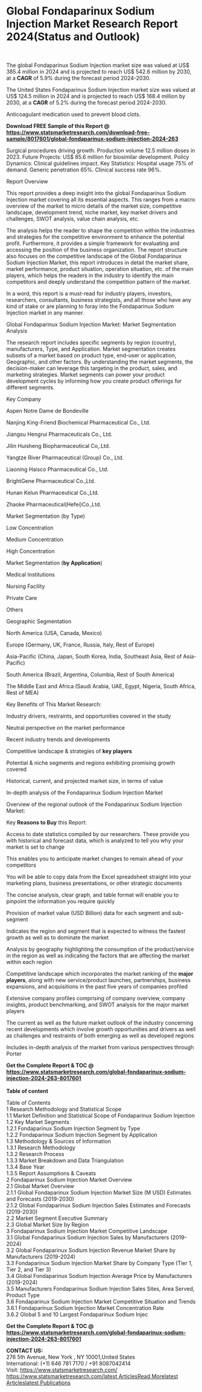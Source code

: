 <h1>Global Fondaparinux Sodium Injection Market Research Report 2024(Status and Outlook)</h1><br/><p>The global Fondaparinux Sodium Injection market size was valued at US$ 385.4 million in 2024 and is projected to reach US$ 542.6 million by 2030, at a <strong>CAGR</strong> of 5.9% during the forecast period 2024-2030.</p><p>The United States Fondaparinux Sodium Injection market size was valued at US$ 124.5 million in 2024 and is projected to reach US$ 168.4 million by 2030, at a <strong>CAGR</strong> of 5.2% during the forecast period 2024-2030.</p><p>Anticoagulant medication used to prevent blood clots.</p><p><strong>Download FREE Sample of this Report @ <a href="https://www.statsmarketresearch.com/download-free-sample/8017601/global-fondaparinux-sodium-injection-2024-263">https://www.statsmarketresearch.com/download-free-sample/8017601/global-fondaparinux-sodium-injection-2024-263</a></strong></p><p>Surgical procedures driving growth. Production volume 12.5 million doses in 2023. Future Projects: US$ 85.6 million for biosimilar development. Policy Dynamics: Clinical guidelines impact. Key Statistics: Hospital usage 75% of demand. Generic penetration 65%. Clinical success rate 96%.</p><p>Report Overview</p><p>This report provides a deep insight into the global Fondaparinux Sodium Injection market covering all its essential aspects. This ranges from a macro overview of the market to micro details of the market size, competitive landscape, development trend, niche market, key market drivers and challenges, SWOT analysis, value chain analysis, etc.</p><p>The analysis helps the reader to shape the competition within the industries and strategies for the competitive environment to enhance the potential profit. Furthermore, it provides a simple framework for evaluating and accessing the position of the business organization. The report structure also focuses on the competitive landscape of the Global Fondaparinux Sodium Injection Market, this report introduces in detail the market share, market performance, product situation, operation situation, etc. of the main players, which helps the readers in the industry to identify the main competitors and deeply understand the competition pattern of the market.</p><p>In a word, this report is a must-read for industry players, investors, researchers, consultants, business strategists, and all those who have any kind of stake or are planning to foray into the Fondaparinux Sodium Injection market in any manner.</p><p>Global Fondaparinux Sodium Injection Market: Market Segmentation Analysis</p><p>The research report includes specific segments by region (country), manufacturers, Type, and Application. Market segmentation creates subsets of a market based on product type, end-user or application, Geographic, and other factors. By understanding the market segments, the decision-maker can leverage this targeting in the product, sales, and marketing strategies. Market segments can power your product development cycles by informing how you create product offerings for different segments.</p><p>Key Company</p><p>Aspen Notre Dame de Bondeville</p><p>Nanjing King-Friend Biochemical Pharmaceutical Co., Ltd.</p><p>Jiangsu Hengrui Pharmaceuticals Co., Ltd.</p><p>Jilin Huisheng Biopharmaceutical Co,.Ltd.</p><p>Yangtze River Pharmaceutical (Group) Co., Ltd.</p><p>Liaoning Haisco Pharmaceutical Co., Ltd.</p><p>BrightGene Pharmaceutical Co.,Ltd.</p><p>Hunan Kelun Pharmaceutical Co.,Ltd.</p><p>Zhaoke Pharmaceutical(Hefei)Co.,Ltd.</p><p>Market Segmentation (by Type)</p><p>Low Concentration</p><p>Medium Concentration</p><p>High Concentration</p><p>Market Segmentation (<strong>by Application</strong>)</p><p>Medical Institutions</p><p>Nursing Facility</p><p>Private Care</p><p>Others</p><p>Geographic Segmentation</p><p>North America (USA, Canada, Mexico)</p><p>Europe (Germany, UK, France, Russia, Italy, Rest of Europe)</p><p>Asia-Pacific (China, Japan, South Korea, India, Southeast Asia, Rest of Asia-Pacific)</p><p>South America (Brazil, Argentina, Columbia, Rest of South America)</p><p>The Middle East and Africa (Saudi Arabia, UAE, Egypt, Nigeria, South Africa, Rest of MEA)</p><p>Key Benefits of This Market Research:</p><p>Industry drivers, restraints, and opportunities covered in the study</p><p>Neutral perspective on the market performance</p><p>Recent industry trends and developments</p><p>Competitive landscape & strategies of <strong>key players</strong></p><p>Potential & niche segments and regions exhibiting promising growth covered</p><p>Historical, current, and projected market size, in terms of value</p><p>In-depth analysis of the Fondaparinux Sodium Injection Market</p><p>Overview of the regional outlook of the Fondaparinux Sodium Injection Market:</p><p>Key <strong>Reasons to Buy</strong> this Report:</p><p>Access to date statistics compiled by our researchers. These provide you with historical and forecast data, which is analyzed to tell you why your market is set to change</p><p>This enables you to anticipate market changes to remain ahead of your competitors</p><p>You will be able to copy data from the Excel spreadsheet straight into your marketing plans, business presentations, or other strategic documents</p><p>The concise analysis, clear graph, and table format will enable you to pinpoint the information you require quickly</p><p>Provision of market value (USD Billion) data for each segment and sub-segment</p><p>Indicates the region and segment that is expected to witness the fastest growth as well as to dominate the market</p><p>Analysis by geography highlighting the consumption of the product/service in the region as well as indicating the factors that are affecting the market within each region</p><p>Competitive landscape which incorporates the market ranking of the <strong>major players</strong>, along with new service/product launches, partnerships, business expansions, and acquisitions in the past five years of companies profiled</p><p>Extensive company profiles comprising of company overview, company insights, product benchmarking, and SWOT analysis for the major market players</p><p>The current as well as the future market outlook of the industry concerning recent developments which involve growth opportunities and drivers as well as challenges and restraints of both emerging as well as developed regions</p><p>Includes in-depth analysis of the market from various perspectives through Porter</p><div><b>Get the Complete Report & TOC @ <a href="https://www.statsmarketresearch.com/global-fondaparinux-sodium-injection-2024-263-8017601">https://www.statsmarketresearch.com/global-fondaparinux-sodium-injection-2024-263-8017601</a></b></div><br><b>Table of content</b><p>Table of Contents<br /> 1 Research Methodology and Statistical Scope<br /> 1.1 Market Definition and Statistical Scope of Fondaparinux Sodium Injection<br /> 1.2 Key Market Segments<br /> 1.2.1 Fondaparinux Sodium Injection Segment by Type<br /> 1.2.2 Fondaparinux Sodium Injection Segment by Application<br /> 1.3 Methodology & Sources of Information<br /> 1.3.1 Research Methodology<br /> 1.3.2 Research Process<br /> 1.3.3 Market Breakdown and Data Triangulation<br /> 1.3.4 Base Year<br /> 1.3.5 Report Assumptions & Caveats<br /> 2 Fondaparinux Sodium Injection Market Overview<br /> 2.1 Global Market Overview<br /> 2.1.1 Global Fondaparinux Sodium Injection Market Size (M USD) Estimates and Forecasts (2019-2030)<br /> 2.1.2 Global Fondaparinux Sodium Injection Sales Estimates and Forecasts (2019-2030)<br /> 2.2 Market Segment Executive Summary<br /> 2.3 Global Market Size by Region<br /> 3 Fondaparinux Sodium Injection Market Competitive Landscape<br /> 3.1 Global Fondaparinux Sodium Injection Sales by Manufacturers (2019-2024)<br /> 3.2 Global Fondaparinux Sodium Injection Revenue Market Share by Manufacturers (2019-2024)<br /> 3.3 Fondaparinux Sodium Injection Market Share by Company Type (Tier 1, Tier 2, and Tier 3)<br /> 3.4 Global Fondaparinux Sodium Injection Average Price by Manufacturers (2019-2024)<br /> 3.5 Manufacturers Fondaparinux Sodium Injection Sales Sites, Area Served, Product Type<br /> 3.6 Fondaparinux Sodium Injection Market Competitive Situation and Trends<br /> 3.6.1 Fondaparinux Sodium Injection Market Concentration Rate<br /> 3.6.2 Global 5 and 10 Largest Fondaparinux Sodium Injec<br><div><b>Get the Complete Report & TOC @ <a href="https://www.statsmarketresearch.com/global-fondaparinux-sodium-injection-2024-263-8017601">https://www.statsmarketresearch.com/global-fondaparinux-sodium-injection-2024-263-8017601</a></b></div></p> <b>CONTACT US:</b><br>276 5th Avenue, New York , NY 10001,United States<br>International: (+1) 646 781 7170 / +91 8087042414<br>Visit: <a href="https://www.statsmarketresearch.com/">https://www.statsmarketresearch.com/</a><br><a href="https://gyeongbokgung.com">https://www.statsmarketresearch.com/</a><a href="https://hallyeomaritime.com">latest Articles</a><a href="https://jingwansa.com">Read More</a><a href=https://nguoiviet.jp/">latest Articles</a><a href="https://www.intelmarketresearch.com/">latest Publications</a>